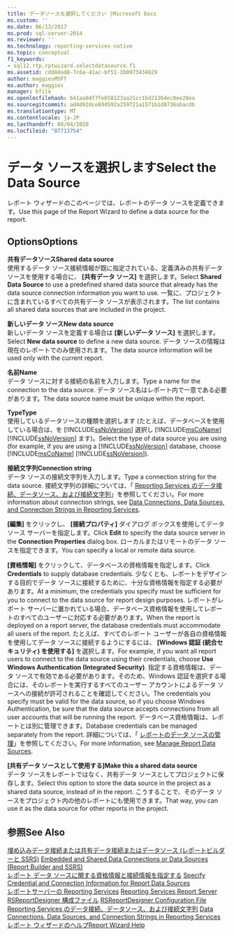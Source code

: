 ```yaml
---
title: データソースを選択してください |Microsoft Docs
ms.custom: ''
ms.date: 06/13/2017
ms.prod: sql-server-2014
ms.reviewer: ''
ms.technology: reporting-services-native
ms.topic: conceptual
f1_keywords:
- sql12.rtp.rptwizard.selectdatasource.f1
ms.assetid: cdd84ad8-7c6a-41ac-bf51-1b0973434829
author: maggiesMSFT
ms.author: maggies
manager: kfile
ms.openlocfilehash: 641aa04f7fe658123aa21cc1bd21264ec0ee28ea
ms.sourcegitcommit: ad4d92dce894592a259721a1571b1d8736abacdb
ms.translationtype: MT
ms.contentlocale: ja-JP
ms.lasthandoff: 08/04/2020
ms.locfileid: "87713754"
---
```

# <a name="select-the-data-source"></a><span data-ttu-id="778c2-102">データ ソースを選択します</span><span class="sxs-lookup"><span data-stu-id="778c2-102">Select the Data Source</span></span>
  <span data-ttu-id="778c2-103">レポート ウィザードのこのページでは、レポートのデータ ソースを定義できます。</span><span class="sxs-lookup"><span data-stu-id="778c2-103">Use this page of the Report Wizard to define a data source for the report.</span></span>  
  
## <a name="options"></a><span data-ttu-id="778c2-104">Options</span><span class="sxs-lookup"><span data-stu-id="778c2-104">Options</span></span>  
 <span data-ttu-id="778c2-105">**共有データソース**</span><span class="sxs-lookup"><span data-stu-id="778c2-105">**Shared data source**</span></span>  
 <span data-ttu-id="778c2-106">使用するデータ ソース接続情報が既に指定されている、定義済みの共有データ ソースを使用する場合に、 **[共有データ ソース]** を選択します。</span><span class="sxs-lookup"><span data-stu-id="778c2-106">Select **Shared Data Source** to use a predefined shared data source that already has the data source connection information you want to use.</span></span> <span data-ttu-id="778c2-107">一覧に、プロジェクトに含まれているすべての共有データ ソースが表示されます。</span><span class="sxs-lookup"><span data-stu-id="778c2-107">The list contains all shared data sources that are included in the project.</span></span>  
  
 <span data-ttu-id="778c2-108">**新しいデータ ソース**</span><span class="sxs-lookup"><span data-stu-id="778c2-108">**New data source**</span></span>  
 <span data-ttu-id="778c2-109">新しいデータ ソースを定義する場合は **[新しいデータ ソース]** を選択します。</span><span class="sxs-lookup"><span data-stu-id="778c2-109">Select **New data source** to define a new data source.</span></span> <span data-ttu-id="778c2-110">データ ソースの情報は現在のレポートでのみ使用されます。</span><span class="sxs-lookup"><span data-stu-id="778c2-110">The data source information will be used only with the current report.</span></span>  
  
 <span data-ttu-id="778c2-111">**名前**</span><span class="sxs-lookup"><span data-stu-id="778c2-111">**Name**</span></span>  
 <span data-ttu-id="778c2-112">データ ソースに対する接続の名前を入力します。</span><span class="sxs-lookup"><span data-stu-id="778c2-112">Type a name for the connection to the data source.</span></span> <span data-ttu-id="778c2-113">データ ソース名はレポート内で一意である必要があります。</span><span class="sxs-lookup"><span data-stu-id="778c2-113">The data source name must be unique within the report.</span></span>  
  
 <span data-ttu-id="778c2-114">**Type**</span><span class="sxs-lookup"><span data-stu-id="778c2-114">**Type**</span></span>  
 <span data-ttu-id="778c2-115">使用しているデータソースの種類を選択します (たとえば、データベースを使用している場合は、を [!INCLUDE[ssNoVersion](../includes/ssnoversion-md.md)] 選択し [!INCLUDE[msCoName](../includes/msconame-md.md)] [!INCLUDE[ssNoVersion](../includes/ssnoversion-md.md)] ます)。</span><span class="sxs-lookup"><span data-stu-id="778c2-115">Select the type of data source you are using (for example, if you are using a [!INCLUDE[ssNoVersion](../includes/ssnoversion-md.md)] database, choose [!INCLUDE[msCoName](../includes/msconame-md.md)] [!INCLUDE[ssNoVersion](../includes/ssnoversion-md.md)]).</span></span>  
  
 <span data-ttu-id="778c2-116">**接続文字列**</span><span class="sxs-lookup"><span data-stu-id="778c2-116">**Connection string**</span></span>  
 <span data-ttu-id="778c2-117">データ ソースの接続文字列を入力します。</span><span class="sxs-lookup"><span data-stu-id="778c2-117">Type a connection string for the data source.</span></span> <span data-ttu-id="778c2-118">接続文字列の詳細については、「 [Reporting Services のデータ接続、データソース、および接続文字列](../../2014/reporting-services/data-connections-data-sources-and-connection-strings-in-reporting-services.md)」を参照してください。</span><span class="sxs-lookup"><span data-stu-id="778c2-118">For more information about connection strings, see [Data Connections, Data Sources, and Connection Strings in Reporting Services](../../2014/reporting-services/data-connections-data-sources-and-connection-strings-in-reporting-services.md).</span></span>  
  
 <span data-ttu-id="778c2-119">**[編集]** をクリックし、 **[接続プロパティ]** ダイアログ ボックスを使用してデータ ソース サーバーを指定します。</span><span class="sxs-lookup"><span data-stu-id="778c2-119">Click **Edit** to specify the data source server in the **Connection Properties** dialog box.</span></span> <span data-ttu-id="778c2-120">ローカルまたはリモートのデータ ソースを指定できます。</span><span class="sxs-lookup"><span data-stu-id="778c2-120">You can specify a local or remote data source.</span></span>  
  
 <span data-ttu-id="778c2-121">**[資格情報]** をクリックして、データベースの資格情報を指定します。</span><span class="sxs-lookup"><span data-stu-id="778c2-121">Click **Credentials** to supply database credentials.</span></span> <span data-ttu-id="778c2-122">少なくとも、レポートをデザインする目的でデータ ソースに接続するために、十分な資格情報を指定する必要があります。</span><span class="sxs-lookup"><span data-stu-id="778c2-122">At a minimum, the credentials you specify must be sufficient for you to connect to the data source for report design purposes.</span></span> <span data-ttu-id="778c2-123">レポートがレポート サーバーに置かれている場合、データベース資格情報を使用してレポートのすべてのユーザーに対応する必要があります。</span><span class="sxs-lookup"><span data-stu-id="778c2-123">When the report is deployed on a report server, the database credentials must accommodate all users of the report.</span></span> <span data-ttu-id="778c2-124">たとえば、すべてのレポート ユーザーが各自の資格情報を使用してデータ ソースに接続するようにするには、 **[Windows 認証 (統合セキュリティ) を使用する]** を選択します。</span><span class="sxs-lookup"><span data-stu-id="778c2-124">For example, if you want all report users to connect to the data source using their credentials, choose **Use Windows Authentication (Integrated Security)**.</span></span> <span data-ttu-id="778c2-125">指定する資格情報は、データ ソースで有効である必要があります。そのため、Windows 認証を選択する場合には、そのレポートを実行するすべてのユーザー アカウントによるデータ ソースへの接続が許可されることを確認してください。</span><span class="sxs-lookup"><span data-stu-id="778c2-125">The credentials you specify must be valid for the data source, so if you choose Windows Authentication, be sure that the data source accepts connections from all user accounts that will be running the report.</span></span> <span data-ttu-id="778c2-126">データベース資格情報は、レポートとは別に管理できます。</span><span class="sxs-lookup"><span data-stu-id="778c2-126">Database credentials can be managed separately from the report.</span></span> <span data-ttu-id="778c2-127">詳細については、「 [レポートのデータ ソースの管理](report-data/manage-report-data-sources.md)」を参照してください。</span><span class="sxs-lookup"><span data-stu-id="778c2-127">For more information, see [Manage Report Data Sources](report-data/manage-report-data-sources.md).</span></span>  
  
 <span data-ttu-id="778c2-128">**[共有データ ソースとして使用する]**</span><span class="sxs-lookup"><span data-stu-id="778c2-128">**Make this a shared data source**</span></span>  
 <span data-ttu-id="778c2-129">データ ソースをレポートではなく、共有データ ソースとしてプロジェクトに保存します。</span><span class="sxs-lookup"><span data-stu-id="778c2-129">Select this option to store the data source in the project as a shared data source, instead of in the report.</span></span> <span data-ttu-id="778c2-130">こうすることで、そのデータ ソースをプロジェクト内の他のレポートにも使用できます。</span><span class="sxs-lookup"><span data-stu-id="778c2-130">That way, you can use it as the data source for other reports in the project.</span></span>  
  
## <a name="see-also"></a><span data-ttu-id="778c2-131">参照</span><span class="sxs-lookup"><span data-stu-id="778c2-131">See Also</span></span>  
 <span data-ttu-id="778c2-132">[埋め込みデータ接続または共有データ接続またはデータソース &#40;レポートビルダーと SSRS&#41;](../../2014/reporting-services/embedded-and-shared-data-connections-or-data-sources-report-builder-and-ssrs.md) </span><span class="sxs-lookup"><span data-stu-id="778c2-132">[Embedded and Shared Data Connections or Data Sources &#40;Report Builder and SSRS&#41;](../../2014/reporting-services/embedded-and-shared-data-connections-or-data-sources-report-builder-and-ssrs.md) </span></span>  
 <span data-ttu-id="778c2-133">[レポート データ ソースに関する資格情報と接続情報を指定する](report-data/specify-credential-and-connection-information-for-report-data-sources.md) </span><span class="sxs-lookup"><span data-stu-id="778c2-133">[Specify Credential and Connection Information for Report Data Sources](report-data/specify-credential-and-connection-information-for-report-data-sources.md) </span></span>  
 <span data-ttu-id="778c2-134">[レポートサーバーの Reporting Services](../../2014/reporting-services/reporting-services-report-server.md) </span><span class="sxs-lookup"><span data-stu-id="778c2-134">[Reporting Services Report Server](../../2014/reporting-services/reporting-services-report-server.md) </span></span>  
 <span data-ttu-id="778c2-135">[RSReportDesigner 構成ファイル](report-server/rsreportdesigner-configuration-file.md) </span><span class="sxs-lookup"><span data-stu-id="778c2-135">[RSReportDesigner Configuration File](report-server/rsreportdesigner-configuration-file.md) </span></span>  
 <span data-ttu-id="778c2-136">[Reporting Services のデータ接続、データソース、および接続文字列](../../2014/reporting-services/data-connections-data-sources-and-connection-strings-in-reporting-services.md) </span><span class="sxs-lookup"><span data-stu-id="778c2-136">[Data Connections, Data Sources, and Connection Strings in Reporting Services](../../2014/reporting-services/data-connections-data-sources-and-connection-strings-in-reporting-services.md) </span></span>  
 [<span data-ttu-id="778c2-137">レポート ウィザードのヘルプ</span><span class="sxs-lookup"><span data-stu-id="778c2-137">Report Wizard Help</span></span>](../../2014/reporting-services/report-wizard-help.md)  
  
  
